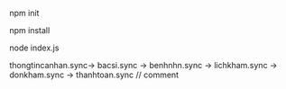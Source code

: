 npm init

npm install

node index.js

thongtincanhan.sync-> bacsi.sync -> benhnhn.sync -> lichkham.sync -> donkham.sync -> thanhtoan.sync // comment